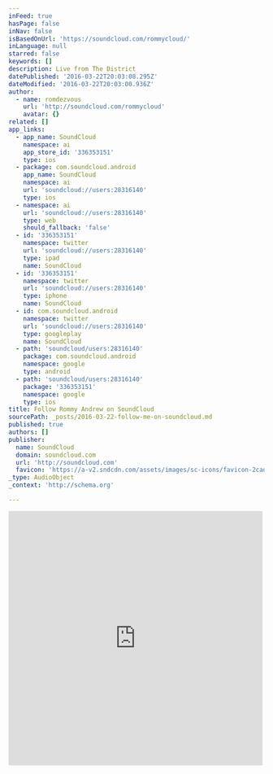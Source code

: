 ```yaml
---
inFeed: true
hasPage: false
inNav: false
isBasedOnUrl: 'https://soundcloud.com/rommycloud/'
inLanguage: null
starred: false
keywords: []
description: Live from The District
datePublished: '2016-03-22T20:03:08.295Z'
dateModified: '2016-03-22T20:03:00.936Z'
author:
  - name: romdezvous
    url: 'http://soundcloud.com/rommycloud'
    avatar: {}
related: []
app_links:
  - app_name: SoundCloud
    namespace: ai
    app_store_id: '336353151'
    type: ios
  - package: com.soundcloud.android
    app_name: SoundCloud
    namespace: ai
    url: 'soundcloud://users:28316140'
    type: ios
  - namespace: ai
    url: 'soundcloud://users:28316140'
    type: web
    should_fallback: 'false'
  - id: '336353151'
    namespace: twitter
    url: 'soundcloud://users:28316140'
    type: ipad
    name: SoundCloud
  - id: '336353151'
    namespace: twitter
    url: 'soundcloud://users:28316140'
    type: iphone
    name: SoundCloud
  - id: com.soundcloud.android
    namespace: twitter
    url: 'soundcloud://users:28316140'
    type: googleplay
    name: SoundCloud
  - path: 'soundcloud/users:28316140'
    package: com.soundcloud.android
    namespace: google
    type: android
  - path: 'soundcloud/users:28316140'
    package: '336353151'
    namespace: google
    type: ios
title: Follow Rommy Andrew on SoundCloud
sourcePath: _posts/2016-03-22-follow-me-on-soundcloud.md
published: true
authors: []
publisher:
  name: SoundCloud
  domain: soundcloud.com
  url: 'http://soundcloud.com'
  favicon: 'https://a-v2.sndcdn.com/assets/images/sc-icons/favicon-2cadd14b.ico'
_type: AudioObject
_context: 'http://schema.org'

---
```

<iframe src="https://cdn.embedly.com/widgets/media.html?src=https%3A%2F%2Fw.soundcloud.com%2Fplayer%2F%3Fvisual%3Dtrue%26url%3Dhttp%253A%252F%252Fapi.soundcloud.com%252Fusers%252F28316140%26show_artwork%3Dtrue&amp;url=https%3A%2F%2Fsoundcloud.com%2Frommycloud&amp;image=http%3A%2F%2Fi1.sndcdn.com%2Favatars-000026567711-fc7rht-t500x500.jpg&amp;key=b7d04c9b404c499eba89ee7072e1c4f7&amp;type=text%2Fhtml&amp;schema=soundcloud" width="500" height="500" scrolling="no" frameborder="0" allowfullscreen="allowfullscreen" style=""></iframe>